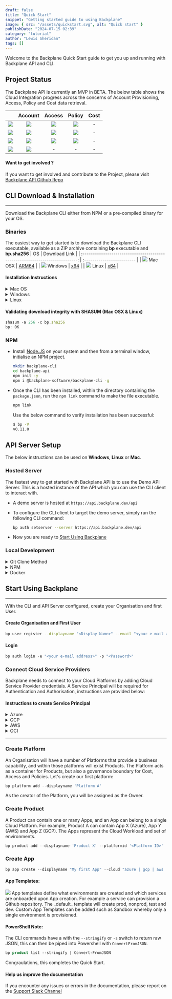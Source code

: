 ```yaml
---
draft: false
title: "Quick Start"
snippet: "Getting started guide to using Backplane"
image: { src: "/assets/quickstart.svg", alt: "Quick start" }
publishDate: "2024-07-15 02:39"
category: "tutorial"
author: "Lewis Sheridan"
tags: []
---
```


Welcome to the Backplane Quick Start guide to get you up and running with Backplane API and CLI.

## Project Status

The Backplane API is currently an MVP in BETA. The below table shows the Cloud Integration progress across the concerns of Account Provisioning, Access, Policy and Cost data retrieval.

|                                                              |                           Account                           |                           Access                            |                           Policy                            | Cost |
| :----------------------------------------------------------: | :---------------------------------------------------------: | :---------------------------------------------------------: | :---------------------------------------------------------: | :--: |
| <img src="/assets/azure.svg" class="w-10 m-0 p-0 mx-auto" /> | <img src="/assets/check.svg" class="w-8 m-0 p-0 mx-auto" /> | <img src="/assets/check.svg" class="w-8 m-0 p-0 mx-auto" /> | <img src="/assets/check.svg" class="w-8 m-0 p-0 mx-auto" /> |  -   |
|  <img src="/assets/gcp.svg" class="w-10 m-0 p-0 mx-auto" />  | <img src="/assets/check.svg" class="w-8 m-0 p-0 mx-auto" /> | <img src="/assets/check.svg" class="w-8 m-0 p-0 mx-auto" /> | <img src="/assets/check.svg" class="w-8 m-0 p-0 mx-auto" /> |  -   |
|  <img src="/assets/aws.svg" class="w-10 m-0 p-0 mx-auto" />  | <img src="/assets/check.svg" class="w-8 m-0 p-0 mx-auto" /> | <img src="/assets/check.svg" class="w-8 m-0 p-0 mx-auto" /> | <img src="/assets/check.svg" class="w-8 m-0 p-0 mx-auto" /> |  -   |
|  <img src="/assets/oci.svg" class="w-10 m-0 p-0 mx-auto" />  | <img src="/assets/check.svg" class="w-8 m-0 p-0 mx-auto" /> |                              -                              |                              -                              |  -   |

#### Want to get involved ?

If you want to get involved and contribute to the Project, please visit [Backplane API Github Repo](https://github.com/backplane-cloud/backplane-api)

## CLI Download & Installation

---

Download the Backplane CLI either from NPM or a pre-compiled binary for your OS.

### Binaries

The easiest way to get started is to download the Backplane CLI executable, available as a ZIP archive containing **bp** executable and **bp.sha256**
| OS | Download Link |
| :---------------------------------------------------------------------------: | :------------------------- |
| <img class="inline-block w-5 m-0 mr-3" src="/assets/appleicon.svg" /> Mac OSX | [ARM64](/cli/mac/bp.zip) |
| <img class="inline-block w-6 m-0 mr-3" src="/assets/windows.svg" /> Windows | [x64](/cli/windows/bp.zip) |
| <img class="inline-block w-6 m-0 mr-3" src="/assets/tux.svg" /> Linux | [x64](/cli/linux/bp.zip) |

#### Installation Instructions

<details>
    <summary class="text-blue-700">Mac OS</summary>

- **Download** [bp.zip](/cli/mac/bp.zip)
<div class="rounded-lg bg-slate-100 p-3 ml-10 text-sm">
  <img src='/assets/warning.svg' class="inline-block m-0 w-8"/>
 If the Web Browser alerts that the bp.zip file is suspicious, allow the file
</div>

- Extract **bp.zip** by double-clicking on the file

<div class="rounded-lg bg-slate-100 p-3 ml-10 text-sm">
  <img src='/assets/warning.svg' class="inline-block m-0 w-8"/> Before you can run 'bp' for the first time, 'Right-click' on the extracted 'bp' file and select Open from the context menu and Accept any security warning that appears. A terminal window will open and execute the file. Close the terminal window. 
</div>

- Open **Terminal** and from the directory **bp** has been extracted to, run the following command to move the file to your executable path:

  ```bash
  sudo mv bp /usr/local/bin/
  ```

- To verify that **bp** is successfully installed, run:
  ```bash
  bp --version
  1.0.0
  ```

</details>

<details>
    <summary class="text-blue-700">Windows</summary>
    
- **Download** [bp.zip](/cli/windows/bp.zip)
- **Extract** contents to folder
    ```ps
    expand-archive bp.zip c:\backplane
    ```

- Add **bp.exe** file system environment path

  ```ps
  $newPath = "C:\backplane"
  $currentPath = [System.Environment]::GetEnvironmentVariable("Path", "Machine")
  [System.Environment]::SetEnvironmentVariable("Path", "$currentPath;$newPath", "Machine")
  ```

- **Verify** installation - To check if **bp.exe** is successfully installed, run:

  ```ps
  bp --version
  1.0.0
  ```

</details>

<details>
    <summary class="text-blue-700">Linux</summary>

- **Download** [bp.zip](/cli/linux/bp.zip)
- **Extract** executable from ZIP file.

  ```bash
  sudo apt install unzip
  unzip bp.zip
  ```

- Move the file to your executable path

  ```bash
  sudo mv ./bp /usr/local/bin/bp
  ```

- **Verify** installation to check that **bp** is successfully installed, run:

  ```bash
  bp --version
  1.0.0
  ```

  </details>

#### Validating download integrity with SHASUM (Mac OSX & Linux)

```js
shasum -a 256 -c bp.sha256
bp: OK
```

### NPM

- Install [Node.JS](https://nodejs.org/en/download) on your system and then from a terminal window, initialise an NPM project.

  ```bash
  mkdir backplane-cli
  cd backplane-api
  npm init -y
  npm i @backplane-software/backplane-cli -g
  ```

- Once the CLI has been installed, within the directory containing the `package.json`, run the `npm link` command to make the file executable.

  ```bash
  npm link
  ```

  Use the below command to verify installation has been successful:

  ```bash
  $ bp -V
  v0.11.0
  ```

## API Server Setup

The below instructions can be used on **Windows**, **Linux** or **Mac**.

### Hosted Server

The fastest way to get started with Backplane API is to use the Demo API Server. This is a hosted instance of the API which you can use the CLI client to interact with.

- A demo server is hosted at `https://api.backplane.dev/api`

- To configure the CLI client to target the demo server, simply run the following CLI command:

  ```bash
  bp auth setserver --server https://api.backplane.dev/api
  ```

- Now you are ready to [Start Using Backplane](#start-using-backplane)

### Local Development

<details>
<summary class="text-blue-700">Git Clone Method</summary>
  
  #### Clone Repo
  
- Open a Terminal window. If using Windows, right-click and Run as Administrator.

```bash
git clone https://github.com/backplane-cloud/backplane-api.git
cd backplane-api
```

#### Create Local Environment Variable file (.env)

- Create `.env` file.
  Windows: `new-item .env`
  Linux/Mac: `touch .env` and copy the below template into it.

```bash
NODE_ENV=development
PORT=8000

JWT_SECRET=<provide-key>
// Make up your own secret, this is used as the salt to CryptB for password Hashing. e.g. MyS3cureP&!00word\*

MONGO_URI=<connection-string>

MAILSENDER_USERNAME=<your-username>
MAILSENDER_PASSWORD=<provide-key>

LOGTAIL_KEY=<provide-key>
LOG_LEVEL=debug
```

### Setup Database

#### MongoDB

- See [Setting up MongoDB](/blog/mongosetup) for instructions. The connection string will need to updated into the .env file.

### Setup Middleware

#### MailerSend

- MailerSend is used as an SMTP mailrelay, so that User Registration e-mails can be sent as well as approval request e-mails. Create an account here: [MailerSend](https://www.mailersend.com/)

#### LogTail

- `/utils/logger.js` is used as Middleware for logging purposes. It leverages LogTail, now known as Better Stack is used as a Log Repository. It's free up to 1GB a month with 3-day retention. Create an account here: [LogTail](https://betterstack.com/logs).

### Run Server

- Run the `npm i` command to install all dependencies
- Run `npm run server` to launch server.

The Backplane API Server is now up and running and you are ready to [Start Using Backplane](#start-using-backplane)

</details>

<details>
<summary class="text-blue-700">NPM</summary>

#### Install Node

- Install [Node.JS](https://nodejs.org/en/download) on your system and then from a terminal window, initialise an NPM project.

  ```bash
  mkdir backplane-api
  cd backplane-api
  npm init -y
  npm i express dotenv @backplane-software/backplane-api
  ```

#### Create Local Environment Variable file (.env)

- Create `.env` file.
  Windows: `new-item .env`
  Linux/Mac: `touch .env` and copy the below template into it.

```bash
NODE_ENV=development
PORT=8000

JWT_SECRET=<provide-key>
// Make up your own secret, this is used as the salt to CryptB for password Hashing. e.g. MyS3cureP&!00word\*

MONGO_URI=<connection-string>

MAILSENDER_USERNAME=<your-username>
MAILSENDER_PASSWORD=<provide-key>

LOGTAIL_KEY=<provide-key>
LOG_LEVEL=debug
```

### Setup Database

#### MongoDB

- See [Setting up MongoDB](/blog/mongosetup) for instructions. The connection string will need to updated into the .env file.

### Setup Middleware

#### MailerSend

- MailerSend is used as an SMTP mailrelay, so that User Registration e-mails can be sent as well as approval request e-mails. Create an account here: [MailerSend](https://www.mailersend.com/)

#### LogTail

- `/utils/logger.js` is used as Middleware for logging purposes. It leverages LogTail, now known as Better Stack is used as a Log Repository. It's free up to 1GB a month with 3-day retention. Create an account here: [LogTail](https://betterstack.com/logs).

#### Create Index.js

- Create `index.js` file and copy the below into it.

```bash
import express from "express";
import dotenv from "dotenv";
import backplane from "@backplane-software/backplane-api";

// Load Environment Configuration
dotenv.config();

// Create Express Instance
const app = express();

// Initialise Backplane Server with Instance
backplane(app);

// Start REST API Server
const port = process.env.PORT || 5001;
app.listen(port, () =>
  console.log(`Backplane REST API Server started on port ${port}`)
);
```

#### Update Package.json

- Add `"type": "module"` so the script can load ES modules.
- Add `"server": "node index.js"` to the scripts section.

### Run Server

- Run `npm run server` to launch server.

Use `curl http://localhost:8000` to confirm server is running.

The Backplane API Server is now up and running and you are ready to [Start Using Backplane](#start-using-backplane)

</details>
<details>
<summary class="text-blue-700">Docker</summary>

#### Clone Repo

- Open a Terminal window and run:

  ```bash
  git clone https://github.com/backplane-cloud/backplane-api.git
  cd backplane-api
  npm i
  ```

#### Docker Commands

- Ensure Docker is installed and run:

  ```bash
  docker build -t backplanesoftware/backplaneapi:0.26.1 .

  docker network create my-network

  docker run --network my-network --name api -p 8000:8000 backplanesoftware/backplaneapi:0.26.1

  docker run —network my-network —name cli -p 3000:3000 backplanesoftware/backplanecli:0.0.1
  ```

#### Configure CLI

- Set CLI server to docker URL `http://api:8000/api`

  ```bash
  bp auth setserver —server  http://api:8000/api
  ```

The Backplane API Server is now up and running and you are ready to [Start Using Backplane](#start-using-backplane)

</details>

## Start Using Backplane

---

With the CLI and API Server configured, create your Organisation and first User.

#### Create Organisation and First User

```bash
bp user register --displayname "<Display Name>" --email "<your e-mail address>" --password "<Password>" --orgname "<Your Organisation Name>"
```

#### Login

```js
bp auth login -e "<your e-mail address>" -p "<Password>"
```

### Connect Cloud Service Providers

Backplane needs to connect to your Cloud Platforms by adding Cloud Service Provider credentials. A Service Principal will be required for Authentication and Authorisation, instructions are provided below:

#### Instructions to create Service Principal

<details>
<summary class="text-blue-700">Azure</summary>

#### Creating a Service Principal in Azure

To create credentials you'll need to create an App registration in Entra ID.

1. Go to Microsoft Entra ID, and under Manage in the left side menu, select App registrations.

2. Click on New Registration and provide a name (e.g. `backplane-api`) a name and click Register.

3. Take note of the Tenant ID and Client ID.

4. Create a new Client Secret, click on Add a certificate or secret, New client secret, type a description, set expiry and click Add. Make a note of the Secret Value.

5. Assign the Service Principal you created with Contributor permission at the Subscription scope.

#### Add Azure Credentials via CLI

```js
bp cloud azure add --id "<orgID>"
--tenantid "<tenant ID>"
--clientid "<client ID>"
--clientsecret "<Your Client Secret>"
--subscriptionid "<default subscription GUID>"
```

#### Note:

The Subscription ID is required in the MVP since App environments are provisioned as Resource Groups as opposed to Subscriptions. Subscription environments will be in a future release.

</details>
<details>
<summary class="text-blue-700">GCP</summary>

#### Creating a Service Principal in GCP

1.  Login to [https://console.cloud.google.com](https://console.cloud.google.com)
2.  Go to `IAM and admin > Service accounts`
3.  Select a Project and click on Create Service Account
4.  Enter a service account name e.g. `backplane-api` and a description e.g. `For Backplane API environment provisioning`
5.  Click Create and Continue
6.  Click on Done.
7.  Click on IAM and switch to the Organisation level.
8.  Click on Grant Access
9.  Enter the service principal name e.g. `backplane-demo@backplane-core.iam.gserfviceaccount.com`
10. In role, find `Project Creator`, click Save.
11. Go back to your Project and click on IAM and Admin and then Service Accounts
12. Click on your Service Account and select Keys, Add Key, Create New Key. Use JSON as the Key Type. Click on Create. This will download a .json file.
13. Finally, go to APIs and Services and ensure Cloud Resource Manager API is enabled.

The downloaded JSON is now ready to be used in your Org.

#### Add GCP Credentials via CLI

```js
bp cloud gcp add --id "<OrgID>" --tenantid "<Enter Google Org ID>" --gcpsecret "<path-to-JSON-file>"
```

</details>
<details>
<summary class="text-blue-700">AWS</summary>

#### Creating a Service Principal in AWS

1. Login to AWS Management Console
2. Go to IAM
3. Click on Users
4. Click on Create User
5. Enter User Details e.g. `backplane-api`, click next
6. Permission Options, select attach policies directly
7. Click on Create Policy and in Policy Editor select JSON. Paste in the below JSON

```js
{
    "Version": "2012-10-17",
    "Statement": [
        {
            "Effect": "Allow",
            "Action": [
                "organizations:CreateAccount",
                "organizations:DescribeOrganization",
                "iam:ListUsers",
                "organizations:ListPolicies"
            ],
            "Resource": "*"
        }
    ]
}
```

8. Click Next, give Policy Name Backplane-account-creator
9. Click Create Policy
10. Click Create User
11. Click on the new User Created, and click on Security Credentials
12. Click on Create Access Key
13. Select Third-party service use-case and tick the confirmation and click Next
14. Create access key, record Access key and Secret access key values. Click Done.

#### Add AWS Credentials via CLI

```js
bp cloud aws add --id "<OrgId>" --clientid "<accessKey>" --clientsecret "<accessKeySecret>"
```

</details>

<details>
<summary class="text-blue-700">OCI</summary>

#### Creating a Service Principal in OCI

Here’s how you can set up and use a service principal for authenticating Backplane with OCI

### Create a Dynamic Group

1. **Log in** to the [Oracle Cloud Console](https://cloud.oracle.com).
2. Obtain the Root Compartment OCID from **Identity & Security** -> **Compartments**
3. Navigate to **Identity & Security** -> **Domains** -> **Click on Domain** -> **Dynamic Groups**
4. Create a New Dynamic Group:

- Click on "Create Dynamic Group".
- Enter a Name and Description for the dynamic group

  | Field       | Value                                                          |
  | :---------- | :------------------------------------------------------------- |
  | Name        | `Backplane API`                                                |
  | Description | `Service Credentials for Backplane API to create compartments` |

- Define the Matching Rules to include the instances or resources that you want this dynamic group to manage. For example, to include all instances in your tenancy:

  #### Matching Rule

  ```js
  ALL {instance.compartment.id = '<your_compartment_ocid>'}
  ```

  - Click **Create**

### Create a Policy

- Navigate to **Identity & Security** > **Policies**

- Click **Create Policy**

  - Enter a Name, Description, and Compartment for the policy.
  - In Policy Builder, toggle it to show manual editor and add the required Policy Statement/s. For example, to allow the **Dynamic Group** to manage all resources:

  ```js
  Allow dynamic-group '<Domain>'/'<Dynamic Group Name>' to manage all-resources in tenancy
  ```

  - Click **Create**

### Collect Information

| Field                         | How                                                                                                                                                                              |
| :---------------------------- | :------------------------------------------------------------------------------------------------------------------------------------------------------------------------------- |
| User OCID                     | Go to **Identity & Security** -> **Domain** -> **Users**                                                                                                                         |
| Tenancy OCID                  | Go to **Governance & Administrator** -> **Tenancy Details**                                                                                                                      |
| Region                        | Same as above                                                                                                                                                                    |
| API Signing Key / private key | Go to **Identity & Security** -> **Domains** -> **Users** -> **Resources** -> **API Key** -> **Add API Key** -> **Generate API key pair** -> **Download Private Key** -> **Add** |
| Fingerprint                   | Copy Fingerprint from **Resources** -> **API Keys**                                                                                                                              |

- Create an `oci.json` file as per template below with the information collected

#### Example oci.json

```bash
{
  "tenancyId": "ocid1.tenancy.oc1..aaaaaaaane...",
  "userId": "ocid1.user.oc1..aaaaaaaayuatcpsk...",
  "fingerprint": "xx:xx:xx:xx:xx:xx:xx:xx:xx:xx:xx:xx:xx:xx:xx:xx",
  "privateKey": "-----BEGIN PRIVATE KEY-----\nMIIEv...n-----END PRIVATE KEY-----\n",
  "region": "uk-london-1",
  "passphrase": null
}
```

### Add OCI Credentials via CLI

```js
bp cloud oci add -i 66681fa21440f6afb76522e6 --ocisecret ../oci.json
```

- OCI Credentials are now added to Backplane for Compartment Creation

</details>

---

### Create Platform

An Organisation will have a number of Platforms that provide a business capability, and within those platforms will exist Products. The Platform acts as a container for Products, but also a governance boundary for Cost, Access and Policies. Let's create our first platform:

```js
bp platform add --displayname 'Platform A'
```

As the creator of the Platform, you will be assigned as the Owner.

### Create Product

A Product can contain one or many Apps, and an App can belong to a single Cloud Platform. For example, Product A can contain App X (Azure), App Y (AWS) and App Z (GCP). The Apps represent the Cloud Workload and set of environments.

```js
bp product add --displayname 'Product X' --platformid '<Platform ID>'
```

### Create App

```js
bp app create --displayname "My first App" --cloud "azure | gcp | aws | oci"
```

#### App Templates:

<div class="rounded-lg bg-slate-100 p-3 ml-0 text-md">
<img src='/assets/bulb.svg' class="inline-block m-0 w-8"/>
App templates define what environments are created and which services are onboarded upon App creation. For example a service can provision a Github repository. The _default_ template will create prod, nonprod, test and dev. Custom App Templates can be added such as Sandbox whereby only a single environment is provisioned.
</div>

<!-- :::tip
To link an App to a Product, you will need to create a Link Request. e.g.

```js
bp request add --appid app1 --requestType link --requestedForType product
```

::: -->

#### PowerShell Note:

The CLI commands have a with the `--stringify` or `-s` switch to return raw JSON, this can then be piped into Powershell with `ConvertFromJSON`.

```ps
bp product list --stringify | Convert-FromJSON
```

Congraulations, this completes the Quick Start.

#### Help us improve the documentation

If you encounter any issues or errors in the documentation, please report on the [Support Slack Channel](https://backplane-dev.slack.com/)
